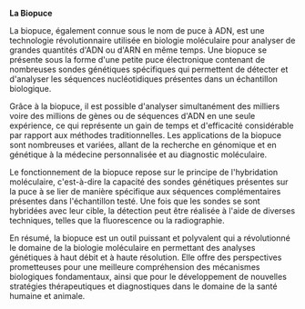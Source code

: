 **La Biopuce**

La biopuce, également connue sous le nom de puce à ADN, est une technologie révolutionnaire utilisée en biologie moléculaire pour analyser de grandes quantités d'ADN ou d'ARN en même temps. Une biopuce se présente sous la forme d'une petite puce électronique contenant de nombreuses sondes génétiques spécifiques qui permettent de détecter et d'analyser les séquences nucléotidiques présentes dans un échantillon biologique.

Grâce à la biopuce, il est possible d'analyser simultanément des milliers voire des millions de gènes ou de séquences d'ADN en une seule expérience, ce qui représente un gain de temps et d'efficacité considérable par rapport aux méthodes traditionnelles. Les applications de la biopuce sont nombreuses et variées, allant de la recherche en génomique et en génétique à la médecine personnalisée et au diagnostic moléculaire.

Le fonctionnement de la biopuce repose sur le principe de l'hybridation moléculaire, c'est-à-dire la capacité des sondes génétiques présentes sur la puce à se lier de manière spécifique aux séquences complémentaires présentes dans l'échantillon testé. Une fois que les sondes se sont hybridées avec leur cible, la détection peut être réalisée à l'aide de diverses techniques, telles que la fluorescence ou la radiographie.

En résumé, la biopuce est un outil puissant et polyvalent qui a révolutionné le domaine de la biologie moléculaire en permettant des analyses génétiques à haut débit et à haute résolution. Elle offre des perspectives prometteuses pour une meilleure compréhension des mécanismes biologiques fondamentaux, ainsi que pour le développement de nouvelles stratégies thérapeutiques et diagnostiques dans le domaine de la santé humaine et animale.